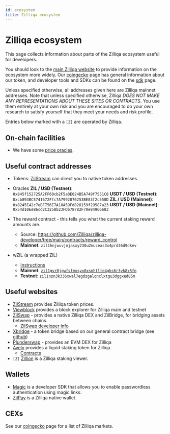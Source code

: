 ```yaml
---
id: ecosystem
title: Zilliqa ecosystem
---
```

# Zilliqa ecosystem

This page collects information about parts of the Zilliqa ecosystem useful for developers.

You should look to the [main Zilliqa website](https://zilliqa.com/) to provide information on the ecosystem more widely. Our [coingecko](https://www.coingecko.com/en/coins/zilliqa) page has general information about our token, and developer tools and SDKs can be found on the [sdk](/sdk/) page.

Unless specified otherwise, all addresses given here are Zilliqa mainnet addresses. Note that unless specified otherwise, Zilliqa *DOES NOT MAKE ANY REPRESENTATIONS ABOUT THESE SITES OR CONTRACTS*. You use them entirely at your own risk and you are encouraged to do your own research to satisfy yourself that they meet your needs and risk profile.

Entries below marked with a `[Z]` are operated by Zilliqa.

## On-chain facilities

 * We have some [price oracles](./chainlink.md).

## Useful contract addresses

 * Tokens: [ZilStream](https://zilstream.com/) can direct you to native token addresses.

 * Oracles
  **ZIL / USD (Testnet)**: `0x845f152725A2FF60cb2F5a0E024B5A749f7551C0` 
  **USDT / USD (Testnet)**: `0xcb893BC5741672Ffc7A7992876253BE83f2c550D`
  **ZIL / USD (Mainnet)**: `0x8245E42c7eBF756E7A18A59Fd828159f29587a23`
  **USDT / USD (Mainnet)**: `0x54d10Ee86cd2C3258b23FDb78782F70e84966683`

 * The reward contract - this tells you what the current staking reward amounts are.
    * Source: https://github.com/Zilliqa/zilliqa-developer/tree/main/contracts/reward_control
    * **Mainnet**: `zil1hnjwuvjnjasxy230u2muceas3x4prd36d9dkev`

 * wZIL (a wrapped ZIL)
    * [Instructions](wzil.md)
    * **Mainnet**: [`zil1gvr0jgwfsfmxsyx0xsnhtlte4gks6r3yk8x5fn`](https://viewblock.io/zilliqa/address/zil1gvr0jgwfsfmxsyx0xsnhtlte4gks6r3yk8x5fn)
    * **Testnet**: [`zil1nzn3k336xwal7egdzgalqnclxtgu3dggxed85m`](https://viewblock.io/zilliqa/address/zil1nzn3k336xwal7egdzgalqnclxtgu3dggxed85m?network=testnet)

## Useful websites

 * [ZilStream](https://zilstream.com/) provides Zilliqa token prices.
 * [Viewblock](https://viewblock.io/zilliqa) provides a block explorer for Zilliqa main and testnet
 * [ZilSwap](https://zilswap.io/swap) - provides a native Zilliqa DEX and ZilBridge, for bridging assets between chains.
     * [ZilSwap developer info](https://docs.zilswap.org/#/smart-contract)
 * [Xbridge](https://xbridge.zilliqa.com) - a token bridge based on our general contract bridge (see [github](https://github.com/Zilliqa/zilliqa-developer/tree/main/products/bridge))
 * [Plunderswap](https://plunderswap.com/) - provides an EVM DEX for Zilliqa
 * [Avely](https://avely.fi/) provides a liquid staking token for Zilliqa.
     * [Contracts](https://github.com/avely-finance)
 * `[Z]` [Zillion](https://stake.zilliqa.com) is a Zilliqa staking viewer.

## Wallets

 * [Magic](https://docs.magic.link/) is a developer SDK that allows you to enable passwordless authentication using magic links.
 * [ZilPay](https://zilpay.io/) is a Zilliqa native wallet.

## CEXs

See our [coingecko](https://www.coingecko.com/en/coins/zilliqa) page for a list of Zilliqa markets.

